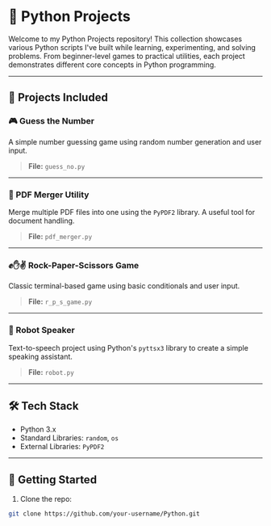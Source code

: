 # 🐍 Python Projects

Welcome to my Python Projects repository! This collection showcases various Python scripts I've built while learning, experimenting, and solving problems. From beginner-level games to practical utilities, each project demonstrates different core concepts in Python programming.

---

## 📁 Projects Included

### 🎮 Guess the Number
A simple number guessing game using random number generation and user input.

> **File:** `guess_no.py`

---

### 📄 PDF Merger Utility
Merge multiple PDF files into one using the `PyPDF2` library. A useful tool for document handling.

> **File:** `pdf_merger.py`

---

### ✊✋✌️ Rock-Paper-Scissors Game
Classic terminal-based game using basic conditionals and user input.

> **File:** `r_p_s_game.py`

---

### 🤖 Robot Speaker
Text-to-speech project using Python's `pyttsx3` library to create a simple speaking assistant.

> **File:** `robot.py`

---

## 🛠️ Tech Stack

- Python 3.x
- Standard Libraries: `random`, `os`
- External Libraries: `PyPDF2`

---

## 🚀 Getting Started

1. Clone the repo:
```bash
git clone https://github.com/your-username/Python.git

